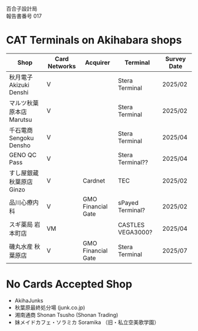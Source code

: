 百合子設計局  
報告書番号 017

# CAT Terminals on Akihabara shops

| Shop | Card Networks | Acquirer | Terminal | Survey Date |
|------|---------------|----------|----------|-------------|
|秋月電子 Akizuki Denshi|V||Stera Terminal|2025/02|
|マルツ秋葉原本店 Marutsu|V||Stera Terminal|2025/02|
|千石電商 Sengoku Densho|V||Stera Terminal|2025/04|
|GENO QC Pass|V||Stera Terminal??|2025/04|
|すし屋銀蔵 秋葉原店 Ginzo|V|Cardnet|TEC|2025/02|
|品川心療内科|V|GMO Financial Gate|sPayed Terminal?|2025/02|
|スギ薬局 岩本町店|VM||CASTLES VEGA3000?|2025/04|
|磯丸水産 秋葉原店|V|GMO Financial Gate|Stera Terminal|2025/07|

# No Cards Accepted Shop
* AkihaJunks
* 秋葉原最終処分場 (junk.co.jp)
* 湘南通商 Shonan Tsusho (Shonan Trading)
* 妹メイドカフェ・ソラミカ Soramika （旧・私立空美歌学園）
